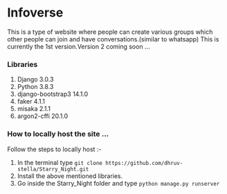 # Infoverse
This is a type of website where people can create various groups which other people can join and have conversations.(similar to whatsapp)
This is currently the 1st version.Version 2 coming soon ...
### Libraries 
1. Django 3.0.3
2. Python 3.8.3
3. django-bootstrap3 14.1.0 
4. faker 4.1.1
5. misaka 2.1.1
6. argon2-cffi 20.1.0    

### How to locally host the site ...
Follow the steps to locally host :-
1. In the terminal type `git clone https://github.com/dhruv-stella/Starry_Night.git`
2. Install the above mentioned libraries.
3. Go inside the Starry_Night folder and type `python manage.py runserver`
